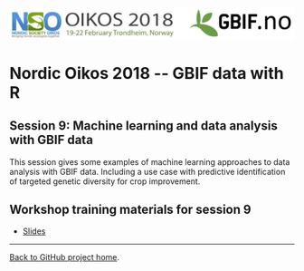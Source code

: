 ![](../demo_data/NSO_2018_GBIF_NO.png "NSO 2018")

# Nordic Oikos 2018 -- GBIF data with R

## Session 9: Machine learning and data analysis with GBIF data

This session gives some examples of machine learning approaches to data analysis with GBIF data. Including a use case with predictive identification of targeted genetic diversity for crop improvement.


## Workshop training materials for session 9

 * [Slides](./slides/2018_Machine_learning_genetic_resources.pptx)

 

***

[Back to GitHub project home](https://github.com/GBIF-Europe/nordic_oikos_2018_r).
